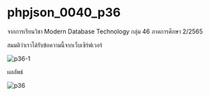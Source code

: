 # phpjson_0040_p36

จากการเรียนวิชา Modern Database Technology กลุ่ม 46 ภาคการศึกษา 2/2565

สมมติว่าเราได้รับข้อความนี้จากเว็บเซิร์ฟเวอร์


![p36-1](https://user-images.githubusercontent.com/110089122/205591567-3c8162ae-b60a-4f06-bef0-9592cac9d8bf.PNG)


ผลลัพธ์

![p36](https://user-images.githubusercontent.com/110089122/205591593-6de238ca-13c3-4021-b8d5-9088aba7db0a.PNG)

